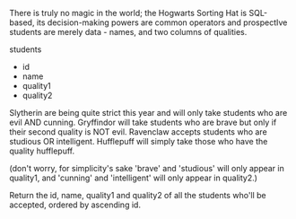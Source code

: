 There is truly no magic in the world; the Hogwarts Sorting Hat is SQL-based, its decision-making powers are common operators and prospectIve students are merely data - names, and two columns of qualities.

students
- id
- name
- quality1
- quality2

Slytherin are being quite strict this year and will only take students who are evil AND cunning.
Gryffindor will take students who are brave but only if their second quality is NOT evil.
Ravenclaw accepts students who are studious OR intelligent.
Hufflepuff will simply take those who have the quality hufflepuff.

(don't worry, for simplicity's sake 'brave' and 'studious' will only appear in quality1, and 'cunning' and 'intelligent' will only appear in quality2.)

Return the id, name, quality1 and quality2 of all the students who'll be accepted, ordered by ascending id.
